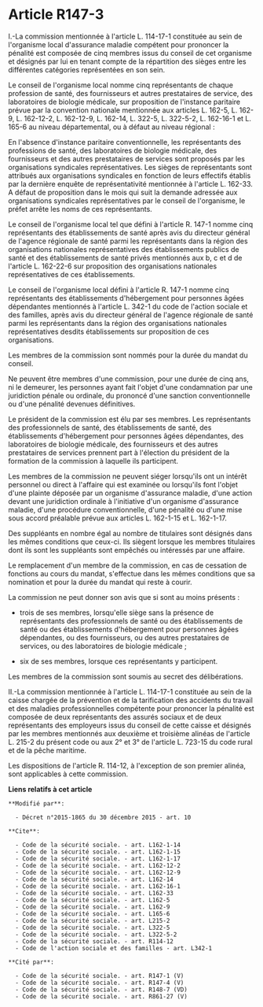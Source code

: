 # Article R147-3

I.-La commission mentionnée à l'article      L. 114-17-1 constituée au sein de l'organisme local d'assurance maladie
compétent pour prononcer la pénalité est composée de cinq membres issus du conseil de cet organisme et désignés par lui en
tenant compte de la répartition des sièges entre les différentes catégories représentées en son sein. 

Le conseil de l'organisme local nomme cinq représentants de chaque profession de santé, des fournisseurs et autres
prestataires de service, des laboratoires de biologie médicale, sur proposition de l'instance paritaire prévue par la
convention nationale mentionnée aux articles L. 162-5, L. 162-9, L. 162-12-2, L. 162-12-9, 
L. 162-14, L. 322-5, L. 322-5-2, L. 162-16-1 et L. 165-6 au niveau départemental, ou à défaut au niveau régional : 

En l'absence d'instance paritaire conventionnelle, les représentants des professions de santé, des laboratoires de biologie
médicale, des fournisseurs et des autres prestataires de services sont proposés par les organisations syndicales
représentatives. Les sièges de représentants sont attribués aux organisations syndicales en fonction de leurs effectifs
établis par la dernière enquête de représentativité mentionnée à l'article L. 162-33. A défaut de proposition dans le mois
qui suit la demande adressée aux organisations syndicales représentatives par le conseil de l'organisme, le préfet arrête les
noms de ces représentants. 

Le conseil de l'organisme local tel que défini à l'article R. 147-1 nomme cinq représentants des établissements de santé
après avis du directeur général de l'agence régionale de santé parmi les représentants dans la région des organisations
nationales représentatives des établissements publics de santé et des établissements de santé privés mentionnés aux b, c et d
de l'article L. 162-22-6 sur proposition des organisations nationales représentatives de ces établissements. 

Le conseil de l'organisme local défini à l'article R. 147-1 nomme cinq représentants des établissements d'hébergement pour
personnes âgées dépendantes mentionnés à l'article L. 342-1 du code de l'action sociale et des familles, après avis du
directeur général de l'agence régionale de santé parmi les représentants dans la région des organisations nationales
représentatives desdits établissements sur proposition de ces organisations. 

Les membres de la commission sont nommés pour la durée du mandat du conseil. 

Ne peuvent être membres d'une commission, pour une durée de cinq ans, ni le demeurer, les personnes ayant fait l'objet d'une
condamnation par une juridiction pénale ou ordinale, du prononcé d'une sanction conventionnelle ou d'une pénalité devenues
définitives. 

Le président de la commission est élu par ses membres. Les représentants des professionnels de santé, des établissements de
santé, des établissements d'hébergement pour personnes âgées dépendantes, des laboratoires de biologie médicale, des
fournisseurs et des autres prestataires de services prennent part à l'élection du président de la formation de la commission
à laquelle ils participent. 

Les membres de la commission ne peuvent siéger lorsqu'ils ont un intérêt personnel ou direct à l'affaire qui est examinée ou
lorsqu'ils font l'objet d'une plainte déposée par un organisme d'assurance maladie, d'une action devant une juridiction
ordinale à l'initiative d'un organisme d'assurance maladie, d'une procédure conventionnelle, d'une pénalité ou d'une mise
sous accord préalable prévue aux articles L. 162-1-15 et L. 162-1-17. 

Des suppléants en nombre égal au nombre de titulaires sont désignés dans les mêmes conditions que ceux-ci. Ils siègent
lorsque les membres titulaires dont ils sont les suppléants sont empêchés ou intéressés par une affaire. 

Le remplacement d'un membre de la commission, en cas de cessation de fonctions au cours du mandat, s'effectue dans les mêmes
conditions que sa nomination et pour la durée du mandat qui reste à courir. 

La commission ne peut donner son avis que si sont au moins présents :

- trois de ses membres, lorsqu'elle siège sans la présence de représentants des professionnels de santé ou des établissements
de santé ou des établissements d'hébergement pour personnes âgées dépendantes, ou des fournisseurs, ou des autres
prestataires de services, ou des laboratoires de biologie médicale ;

- six de ses membres, lorsque ces représentants y participent. 

Les membres de la commission sont soumis au secret des délibérations. 

II.-La commission mentionnée à l'article      L. 114-17-1 constituée au sein de la caisse chargée de la prévention et de la
tarification des accidents du travail et des maladies professionnelles compétente pour prononcer la pénalité est composée de
deux représentants des assurés sociaux et de deux représentants des employeurs issus du conseil de cette caisse et désignés
par les membres mentionnés aux deuxième et troisième alinéas de l'article L. 215-2 du présent code ou aux 2° et 3° de
l'article L. 723-15 du code rural et de la pêche maritime. 

Les dispositions de l'article R. 114-12, à l'exception de son premier alinéa, sont applicables à cette commission.

**Liens relatifs à cet article**

	**Modifié par**:

	  - Décret n°2015-1865 du 30 décembre 2015 - art. 10

	**Cite**:

	  - Code de la sécurité sociale. - art. L162-1-14
	  - Code de la sécurité sociale. - art. L162-1-15
	  - Code de la sécurité sociale. - art. L162-1-17
	  - Code de la sécurité sociale. - art. L162-12-2
	  - Code de la sécurité sociale. - art. L162-12-9
	  - Code de la sécurité sociale. - art. L162-14
	  - Code de la sécurité sociale. - art. L162-16-1
	  - Code de la sécurité sociale. - art. L162-33
	  - Code de la sécurité sociale. - art. L162-5
	  - Code de la sécurité sociale. - art. L162-9
	  - Code de la sécurité sociale. - art. L165-6
	  - Code de la sécurité sociale. - art. L215-2
	  - Code de la sécurité sociale. - art. L322-5
	  - Code de la sécurité sociale. - art. L322-5-2
	  - Code de la sécurité sociale. - art. R114-12
	  - Code de l'action sociale et des familles - art. L342-1

	**Cité par**:

	  - Code de la sécurité sociale. - art. R147-1 (V)
	  - Code de la sécurité sociale. - art. R147-4 (V)
	  - Code de la sécurité sociale. - art. R148-7 (VD)
	  - Code de la sécurité sociale. - art. R861-27 (V)
